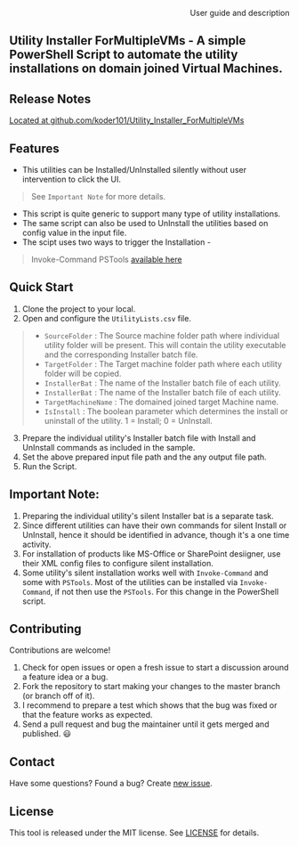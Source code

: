 
<p align="right">
User guide and description
</p>

## Utility Installer ForMultipleVMs - A simple PowerShell Script to automate the utility installations on domain joined Virtual Machines.


## Release Notes

[Located at github.com/koder101/Utility_Installer_ForMultipleVMs](https://github.com/koder101/Utility_Installer_ForMultipleVMs/)

## Features

- This utilities can be Installed/UnInstalled silently without user intervention to click the UI.
> See `Important Note` for more details.
- This script is quite generic to support many type of utility installations.
- The same script can also be used to UnInstall the utilities based on config value in the input file.
- The scipt uses two ways to trigger the Installation -
 >  Invoke-Command
 >  PSTools [available here](https://docs.microsoft.com/en-us/sysinternals/downloads/pstools/)


## Quick Start

1. Clone the project to your local.
2. Open and configure the `UtilityLists.csv` file.
> - `SourceFolder`	: The Source machine folder path where individual utility folder will be present. This will contain the utility executable and the corresponding Installer batch file.
> - `TargetFolder`		: The Target machine folder path where each utility folder will be copied.
> - `InstallerBat`		: The name of the Installer batch file of each utility.
> - `InstallerBat`		: The name of the Installer batch file of each utility.
> - `TargetMachineName`	: The domained joined target Machine name.
> - `IsInstall`			: The boolean parameter which determines the install or uninstall of the utility. 1 = Install; 0 = UnInstall.

3. Prepare the individual utility's Installer batch file with Install and UnInstall commands as included in the sample.
4. Set the above prepared input file path and the any output file path.
5. Run the Script.





## Important Note:

1. Preparing the individual utility's silent Installer bat is a separate task.
2. Since different utilities can have their own commands for silent Install or UnInstall, hence it should be identified in advance, though it's a one time activity.
3. For installation of products like MS-Office or SharePoint desiigner, use their XML config files to configure silent installation.
4. Some utility's silent installation works well with `Invoke-Command` and some with `PSTools`. Most of the utilities can be installed via `Invoke-Command`, if not then use the `PSTools`. For this change in the PowerShell script.


## Contributing

Contributions are welcome!

1. Check for open issues or open a fresh issue to start a discussion around a feature idea or a bug.
2. Fork the repository to start making your changes to the master branch (or branch off of it).
3. I recommend to prepare a test which shows that the bug was fixed or that the feature works as expected.
4. Send a pull request and bug the maintainer until it gets merged and published. :smiley:

## Contact

Have some questions? Found a bug? Create [new issue](https://github.com/koder101/Utility_Installer_ForMultipleVMs/issues/new).

## License

This tool is released under the MIT license. See [LICENSE](LICENSE) for details.


